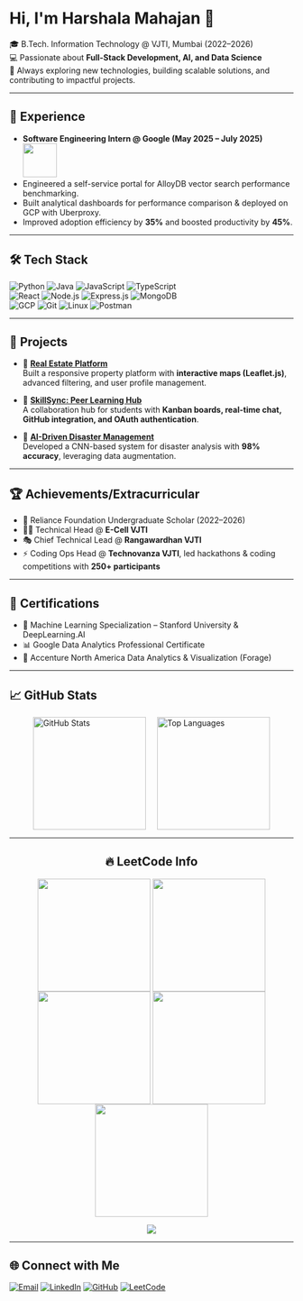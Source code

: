 # Hi, I'm Harshala Mahajan 👋  

🎓 B.Tech. Information Technology @ VJTI, Mumbai (2022–2026)  
💻 Passionate about **Full-Stack Development, AI, and Data Science**  
🚀 Always exploring new technologies, building scalable solutions, and contributing to impactful projects.  

---

## 💼 Experience
-  **Software Engineering Intern @ Google (May 2025 – July 2025)**  <img src="https://upload.wikimedia.org/wikipedia/commons/2/2f/Google_2015_logo.svg" width="60" />
  - Engineered a self-service portal for AlloyDB vector search performance benchmarking.  
  - Built analytical dashboards for performance comparison & deployed on GCP with Uberproxy.  
  - Improved adoption efficiency by **35%** and boosted productivity by **45%**.  


---

## 🛠️ Tech Stack
![Python](https://img.shields.io/badge/-Python-3776AB?style=flat&logo=python&logoColor=white)
![Java](https://img.shields.io/badge/-Java-red?style=flat&logo=java&logoColor=white)
![JavaScript](https://img.shields.io/badge/-JavaScript-F7DF1E?style=flat&logo=javascript&logoColor=black)
![TypeScript](https://img.shields.io/badge/-TypeScript-3178C6?style=flat&logo=typescript&logoColor=white)  
![React](https://img.shields.io/badge/-React-61DAFB?style=flat&logo=react&logoColor=black)
![Node.js](https://img.shields.io/badge/-Node.js-339933?style=flat&logo=node.js&logoColor=white)
![Express.js](https://img.shields.io/badge/-Express.js-000000?style=flat&logo=express&logoColor=white)
![MongoDB](https://img.shields.io/badge/-MongoDB-47A248?style=flat&logo=mongodb&logoColor=white)  
![GCP](https://img.shields.io/badge/-Google%20Cloud-4285F4?style=flat&logo=google-cloud&logoColor=white)
![Git](https://img.shields.io/badge/-Git-F05032?style=flat&logo=git&logoColor=white)
![Linux](https://img.shields.io/badge/-Linux-FCC624?style=flat&logo=linux&logoColor=black)
![Postman](https://img.shields.io/badge/-Postman-FF6C37?style=flat&logo=postman&logoColor=white)  

---

## 🚀 Projects
- 📌 **[Real Estate Platform](https://github.com/harshala334/real-estate)**  
  Built a responsive property platform with **interactive maps (Leaflet.js)**, advanced filtering, and user profile management.  

- 📌 **[SkillSync: Peer Learning Hub](https://skill-sync-frontend-omega.vercel.app/)**  
  A collaboration hub for students with **Kanban boards, real-time chat, GitHub integration, and OAuth authentication**.  

- 📌 **[AI-Driven Disaster Management](https://github.com/harshala334/Disaster-analysis-using-satellite-imagery)**  
  Developed a CNN-based system for disaster analysis with **98% accuracy**, leveraging data augmentation.  

---

## 🏆 Achievements/Extracurricular
- 🏅 Reliance Foundation Undergraduate Scholar (2022–2026)  
- 👩‍💻 Technical Head @ **E-Cell VJTI**  
- 🎭 Chief Technical Lead @ **Rangawardhan VJTI**  
- ⚡ Coding Ops Head @ **Technovanza VJTI**, led hackathons & coding competitions with **250+ participants**  

---

## 📜 Certifications
- 📖 Machine Learning Specialization – Stanford University & DeepLearning.AI  
- 📊 Google Data Analytics Professional Certificate  
- 📌 Accenture North America Data Analytics & Visualization (Forage)  

---

## 📈 GitHub Stats
<div style="display: flex; justify-content: center; align-items: center; gap: 20px;">
  <img src="https://github-readme-stats.vercel.app/api?username=harshala334&show_icons=true&theme=react&rank_icon=github&border_radius=10" alt="GitHub Stats" height="200"/>
  <img src="https://github-readme-stats.vercel.app/api/top-langs/?username=harshala334&hide=HTML&langs_count=8&layout=compact&theme=react&border_radius=10&size_weight=0.5&count_weight=0.5&exclude_repo=github-readme-stats" alt="Top Languages" height="200"/>
</div>


---

<h2 align="center">🔥 LeetCode Info</h2>
<p align="center">
  <a href="https://leetcode.com/u/HarshalaM/" target="_blank"><img align="center" src="https://leetcode.com/static/images/badges/2024/gif/2024-04.gif" height="200" width="200" /></a>
  <a href="https://leetcode.com/u/HarshalaM/" target="_blank"><img align="center" src="https://leetcode.com/static/images/badges/2024/gif/2024-05.gif" height="200" width="200" /></a>
  <a href="https://leetcode.com/u/HarshalaM/" target="_blank"><img align="center" src="https://leetcode.com/static/images/badges/2024/gif/2024-06.gif" height="200" width="200" /></a>
  <a href="https://leetcode.com/u/HarshalaM/" target="_blank"><img align="center" src="https://assets.leetcode.com/static_assets/marketing/2024-100-new.gif" height="200" width="200" /></a>
  <a href="https://leetcode.com/u/HarshalaM/" target="_blank"><img align="center" src="https://assets.leetcode.com/static_assets/marketing/2024-50.gif" height="200" width="200" /></a>
</p>
<p align="center">
  <img align="top" flex-grow=1 src="https://leetcard.jacoblin.cool/HarshalaM?theme=dark&font=Nunito&ext=heatmap" />  
</p>

---

## 🌐 Connect with Me
[![Email](https://img.shields.io/badge/Email-D14836?style=flat&logo=gmail&logoColor=white)](mailto:mharshala334@gmail.com)
[![LinkedIn](https://img.shields.io/badge/LinkedIn-0077B5?style=flat&logo=linkedin&logoColor=white)](https://linkedin.com/in/harshala-m-64b458215)
[![GitHub](https://img.shields.io/badge/GitHub-100000?style=flat&logo=github&logoColor=white)](https://github.com/harshala334)
[![LeetCode](https://img.shields.io/badge/LeetCode-FFA116?style=flat&logo=leetcode&logoColor=black)](https://leetcode.com/HarshalaM/)
